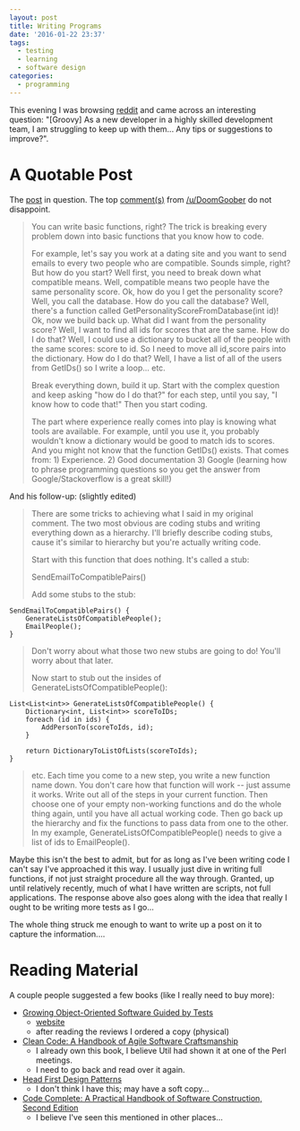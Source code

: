 ```yaml
---
layout: post
title: Writing Programs
date: '2016-01-22 23:37'
tags:
  - testing
  - learning
  - software design
categories:
  - programming
---
```


This evening I was browsing [reddit](www.reddit.com) and came across an interesting question: "[Groovy] As a new developer in a highly skilled development team, I am struggling to keep up with them... Any tips or suggestions to improve?".

# A Quotable Post
The [post](https://www.reddit.com/r/learnprogramming/comments/426e7a/groovy_as_a_new_developer_in_a_highly_skilled/) in question. The top [comment(s)](https://www.reddit.com/r/learnprogramming/comments/426e7a/groovy_as_a_new_developer_in_a_highly_skilled/cz8669h) from [/u/DoomGoober](https://www.reddit.com/user/DoomGoober) do not disappoint.

> You can write basic functions, right? The trick is breaking every problem down into basic functions that you know how to code.
>
> For example, let's say you work at a dating site and you want to send emails to every two people who are compatible. Sounds simple, right? But how do you start? Well first, you need to break down what compatible means. Well, compatible means two people have the same personality score. Ok, how do you I get the personality score? Well, you call the database. How do you call the database? Well, there's a function called GetPersonalityScoreFromDatabase(int id)! Ok, now we build back up. What did I want from the personality score? Well, I want to find all ids for scores that are the same. How do I do that? Well, I could use a dictionary to bucket all of the people with the same scores: score to id. So I need to move all id,score pairs into the dictionary. How do I do that? Well, I have a list of all of the users from GetIDs() so I write a loop... etc.
>
> Break everything down, build it up. Start with the complex question and keep asking "how do I do that?" for each step, until you say, "I know how to code that!" Then you start coding.
>
> The part where experience really comes into play is knowing what tools are available. For example, until you use it, you probably wouldn't know a dictionary would be good to match ids to scores. And you might not know that the function GetIDs() exists. That comes from: 1) Experience. 2) Good documentation 3) Google (learning how to phrase programming questions so you get the answer from Google/Stackoverflow is a great skill!)

And his follow-up: (slightly edited)

> There are some tricks to achieving what I said in my original comment. The two most obvious are coding stubs and writing everything down as a hierarchy. I'll briefly describe coding stubs, cause it's similar to hierarchy but you're actually writing code.
>
> Start with this function that does nothing. It's called a stub:
>
> SendEmailToCompatiblePairs()
>
> Add some stubs to the stub:

```
SendEmailToCompatiblePairs() {
    GenerateListsOfCompatiblePeople();
    EmailPeople();
}
```

> Don't worry about what those two new stubs are going to do! You'll worry about that later.
>
> Now start to stub out the insides of GenerateListsOfCompatiblePeople():

```
List<List<int>> GenerateListsOfCompatiblePeople() {
    Dictionary<int, List<int>> scoreToIDs;
    foreach (id in ids) {
        AddPersonTo(scoreToIds, id);
    }

    return DictionaryToListOfLists(scoreToIds);
}
```

> etc. Each time you come to a new step, you write a new function name down. You don't care how that function will work -- just assume it works. Write out all of the steps in your current function. Then choose one of your empty non-working functions and do the whole thing again, until you have all actual working code. Then go back up the hierarchy and fix the functions to pass data from one to the other. In my example, GenerateListsOfCompatiblePeople() needs to give a list of ids to EmailPeople().

Maybe this isn't the best to admit, but for as long as I've been writing code I can't say I've approached it this way. I usually just dive in writing full functions, if not just straight procedure all the way through. Granted, up until relatively recently, much of what I have written are scripts, not full applications. The response above also goes along with the idea that really I ought to be writing more tests as I go...

The whole thing struck me enough to want to write up a post on it to capture the information....

# Reading Material
A couple people suggested a few books (like I really need to buy more):

- [Growing Object-Oriented Software Guided by Tests](http://amzn.com/0321503627)
  - [website](http://www.growing-object-oriented-software.com/)
  - after reading the reviews I ordered a copy (physical)
- [Clean Code: A Handbook of Agile Software Craftsmanship](http://amzn.com/0132350882)
  - I already own this book, I believe Util had shown it at one of the Perl meetings.
  - I need to go back and read over it again.
- [Head First Design Patterns](http://amzn.com/0596007124)
  - I don't think I have this; may have a soft copy...
- [Code Complete: A Practical Handbook of Software Construction, Second Edition](http://amzn.com/0735619670)
  - I believe I've seen this mentioned in other places...
